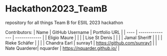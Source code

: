 # Hackathon2023_TeamB
repository for all things Team B for ESIIL 2023 hackathon

Contributors:
| Name | GitHub Username | Portfolio URL |
| ---- | --------------- | ------------- |
| Eligio Maure |     |    |
| Lise St Denis |    |    |
| Jamal Sheriff |    |    |
| Rieke Schäfer |    |    |
| Chandra Earl | sunray1 | https://github.com/sunray1 |
| Nate Quarderer| nquarder | https://nquarder.github.io/ |
